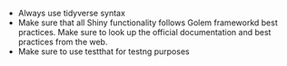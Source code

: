 - Always use tidyverse syntax
- Make sure that all Shiny functionality follows Golem frameworkd best practices.  Make sure to look up the official documentation and best practices from the web.
- Make sure to use testthat for testng purposes